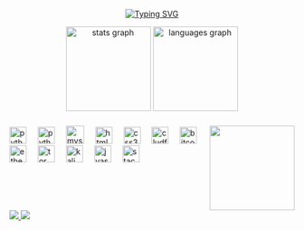 
<p align="center">
 <a href="https://git.io/typing-svg"><img src="https://readme-typing-svg.demolab.com?font=Fira+Code&weight=600&duration=1000&pause=2000&color=0A2B58&random=false&width=435&lines=Hello World!+My+name+is+GeteIA;Graduated+in+Cyber+Security+;and+Studying+Design;Be+Welcome+my+Github" alt="Typing SVG" /></a>
</p>

<div align="center">
  <img src="https://github-readme-stats.vercel.app/api?username=GeteIA&hide_title=false&hide_rank=false&show_icons=true&include_all_commits=true&count_private=true&disable_animations=false&theme=dracula&locale=en&hide_border=false" height="150" alt="stats graph"  />
  
  <img src="https://github-readme-stats.vercel.app/api/top-langs?username=GeteIA&locale=en&hide_title=false&layout=compact&card_width=320&langs_count=5&theme=dracula&hide_border=false" height="150" alt="languages graph"  />
</div>

###

<img align="right" height="150" src="https://media.tenor.com/whgQwNlVvNkAAAAi/xero-code.gif"  />



<div align="left">
  
  <img src="https://img.shields.io/badge/Python-14354C?style=for-the-badge&logo=python&logoColor=white" height="30" alt="python logo"  />
  <img width="12" />
  <img src="https://img.shields.io/badge/PyCharm-000000.svg?&style=for-the-badge&logo=PyCharm&logoColor=white" height="30" alt="python logo"  />
  <img width="12" />
  <img  src="https://img.shields.io/badge/MySQL-00000F?style=for-the-badge&logo=mysql&logoColor=whiteg" height="32" alt="mysql" />
  <img width="12"/>
  <img src="https://img.shields.io/badge/HTML5-E34F26?style=for-the-badge&logo=html5&logoColor=white" height="30" alt="html5 logo"/>
  <img width="12"/>
  <img src="https://img.shields.io/badge/CSS3-1572B6?style=for-the-badge&logo=css3&logoColor=white" height="30" alt="css3 logo"  />
  <img width="12" />
  <img src="https://img.shields.io/badge/Amazon_AWS-FF9900?style=for-the-badge&logo=amazonaws&logoColor=white" height="30" alt="cludfire">
  <img width="12"/>
  <img src="https://img.shields.io/badge/Bitcoin-000000?style=for-the-badge&logo=bitcoin&logoColor=white" height="30" alt="bitcoin">
  <img width="12"/>
  <img src="https://img.shields.io/badge/Ethereum-3C3C3D?style=for-the-badge&logo=Ethereum&logoColor=white" height="30" alt="etherium">
  <img width="12"/>
  <img src="https://img.shields.io/badge/Tor_Browser-7D4698?style=for-the-badge&logo=Tor-Browser&logoColor=white" height="30" alt="tor browser" />
  <img width="12" />
  <img src="https://img.shields.io/badge/Kali_Linux-557C94?style=for-the-badge&logo=kali-linux&logoColor=white" height="30" alt="kali linux" />
  <img width="12" />
  <img src="https://img.shields.io/badge/JavaScript-F7DF1E?style=for-the-badge&logo=javascript&logoColor=black" height="30" alt="jvascript" />
  <img width="12" />
   <img src="https://img.shields.io/badge/Stack_Overflow-FE7A16?style=for-the-badge&logo=stack-overflow&logoColor=white" height="30" alt="stackoverflow" />
  <img width="12" />
<br>
  
  
  
</div>

<br clear="both">

<div align="left">  
<a href="https://www.instagram.com/geteofc/" target="_blank"><img src="https://img.shields.io/badge/-Instagram-%23E4405F?style=for-the-badge&logo=instagram&logoColor=white"</a>
<a href="https://www.youtube.com/@geteofc" target="_blank"><img src="https://img.shields.io/badge/YouTube-%23FF0000.svg?style=for-the-badge&logo=YouTube&logoColor=white"</a>
</a>
</a>
</div>
